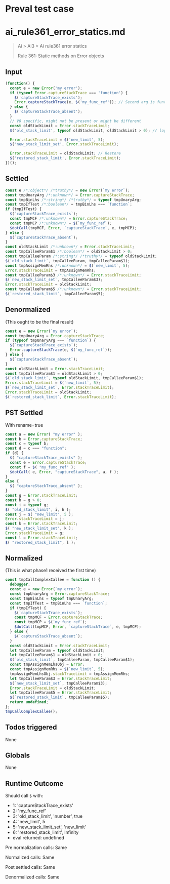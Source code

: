 # Preval test case

# ai_rule361_error_statics.md

> Ai > Ai3 > Ai rule361 error statics
>
> Rule 361: Static methods on Error objects

## Input

`````js filename=intro
(function() {
  const e = new Error('my error');
  if (typeof Error.captureStackTrace === 'function') {
    $('captureStackTrace_exists');
    Error.captureStackTrace(e, $('my_func_ref')); // Second arg is function to hide from stack
  } else {
    $('captureStackTrace_absent');
  }
  // V8 specific, might not be present or might be different
  const oldStackLimit = Error.stackTraceLimit;
  $('old_stack_limit', typeof oldStackLimit, oldStackLimit > 0); // log type and if it's a positive number

  Error.stackTraceLimit = $('new_limit', 5);
  $('new_stack_limit_set', Error.stackTraceLimit);

  Error.stackTraceLimit = oldStackLimit; // Restore
  $('restored_stack_limit', Error.stackTraceLimit);
})();
`````


## Settled


`````js filename=intro
const e /*:object*/ /*truthy*/ = new Error(`my error`);
const tmpUnaryArg /*:unknown*/ = Error.captureStackTrace;
const tmpBinLhs /*:string*/ /*truthy*/ = typeof tmpUnaryArg;
const tmpIfTest /*:boolean*/ = tmpBinLhs === `function`;
if (tmpIfTest) {
  $(`captureStackTrace_exists`);
  const tmpMCF /*:unknown*/ = Error.captureStackTrace;
  const tmpMCP /*:unknown*/ = $(`my_func_ref`);
  $dotCall(tmpMCF, Error, `captureStackTrace`, e, tmpMCP);
} else {
  $(`captureStackTrace_absent`);
}
const oldStackLimit /*:unknown*/ = Error.stackTraceLimit;
const tmpCalleeParam$1 /*:boolean*/ = oldStackLimit > 0;
const tmpCalleeParam /*:string*/ /*truthy*/ = typeof oldStackLimit;
$(`old_stack_limit`, tmpCalleeParam, tmpCalleeParam$1);
const tmpAssignMemRhs /*:unknown*/ = $(`new_limit`, 5);
Error.stackTraceLimit = tmpAssignMemRhs;
const tmpCalleeParam$3 /*:unknown*/ = Error.stackTraceLimit;
$(`new_stack_limit_set`, tmpCalleeParam$3);
Error.stackTraceLimit = oldStackLimit;
const tmpCalleeParam$5 /*:unknown*/ = Error.stackTraceLimit;
$(`restored_stack_limit`, tmpCalleeParam$5);
`````


## Denormalized
(This ought to be the final result)

`````js filename=intro
const e = new Error(`my error`);
const tmpUnaryArg = Error.captureStackTrace;
if (typeof tmpUnaryArg === `function`) {
  $(`captureStackTrace_exists`);
  Error.captureStackTrace(e, $(`my_func_ref`));
} else {
  $(`captureStackTrace_absent`);
}
const oldStackLimit = Error.stackTraceLimit;
const tmpCalleeParam$1 = oldStackLimit > 0;
$(`old_stack_limit`, typeof oldStackLimit, tmpCalleeParam$1);
Error.stackTraceLimit = $(`new_limit`, 5);
$(`new_stack_limit_set`, Error.stackTraceLimit);
Error.stackTraceLimit = oldStackLimit;
$(`restored_stack_limit`, Error.stackTraceLimit);
`````


## PST Settled
With rename=true

`````js filename=intro
const a = new Error( "my error" );
const b = Error.captureStackTrace;
const c = typeof b;
const d = c === "function";
if (d) {
  $( "captureStackTrace_exists" );
  const e = Error.captureStackTrace;
  const f = $( "my_func_ref" );
  $dotCall( e, Error, "captureStackTrace", a, f );
}
else {
  $( "captureStackTrace_absent" );
}
const g = Error.stackTraceLimit;
const h = g > 0;
const i = typeof g;
$( "old_stack_limit", i, h );
const j = $( "new_limit", 5 );
Error.stackTraceLimit = j;
const k = Error.stackTraceLimit;
$( "new_stack_limit_set", k );
Error.stackTraceLimit = g;
const l = Error.stackTraceLimit;
$( "restored_stack_limit", l );
`````


## Normalized
(This is what phase1 received the first time)

`````js filename=intro
const tmpCallComplexCallee = function () {
  debugger;
  const e = new Error(`my error`);
  const tmpUnaryArg = Error.captureStackTrace;
  const tmpBinLhs = typeof tmpUnaryArg;
  const tmpIfTest = tmpBinLhs === `function`;
  if (tmpIfTest) {
    $(`captureStackTrace_exists`);
    const tmpMCF = Error.captureStackTrace;
    const tmpMCP = $(`my_func_ref`);
    $dotCall(tmpMCF, Error, `captureStackTrace`, e, tmpMCP);
  } else {
    $(`captureStackTrace_absent`);
  }
  const oldStackLimit = Error.stackTraceLimit;
  let tmpCalleeParam = typeof oldStackLimit;
  let tmpCalleeParam$1 = oldStackLimit > 0;
  $(`old_stack_limit`, tmpCalleeParam, tmpCalleeParam$1);
  const tmpAssignMemLhsObj = Error;
  const tmpAssignMemRhs = $(`new_limit`, 5);
  tmpAssignMemLhsObj.stackTraceLimit = tmpAssignMemRhs;
  let tmpCalleeParam$3 = Error.stackTraceLimit;
  $(`new_stack_limit_set`, tmpCalleeParam$3);
  Error.stackTraceLimit = oldStackLimit;
  let tmpCalleeParam$5 = Error.stackTraceLimit;
  $(`restored_stack_limit`, tmpCalleeParam$5);
  return undefined;
};
tmpCallComplexCallee();
`````


## Todos triggered


None


## Globals


None


## Runtime Outcome


Should call `$` with:
 - 1: 'captureStackTrace_exists'
 - 2: 'my_func_ref'
 - 3: 'old_stack_limit', 'number', true
 - 4: 'new_limit', 5
 - 5: 'new_stack_limit_set', 'new_limit'
 - 6: 'restored_stack_limit', Infinity
 - eval returned: undefined

Pre normalization calls: Same

Normalized calls: Same

Post settled calls: Same

Denormalized calls: Same
